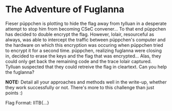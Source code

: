 # The Adventure of Fuglanna

Fieser püppchen is plotting to hide the flag away from tylluan in a desperate attempt to stop him from becoming CSeC convener... To that end püppchen has decided to double encrypt the flag. However, Iolair, resourceful as always, was able to intercept the traffic between püppchen's computer and the hardware on which this encryption was occuring when püppchen tried to encrypt it for a second time. püppchen, realizing fuglanna were closing in, decided to erase the keys and the flag that was encrypted... Alas, they could only get back the remaining code and the trace Iolair captured. Tylluan suspected that they could retreive the flag in cleartext. Can you help the fuglanna?

**NOTE:** Detail all your approaches and methods well in the write-up, whether they work successfully or not. There's more to this challenge than just points :)

Flag Format: IITB{...}
